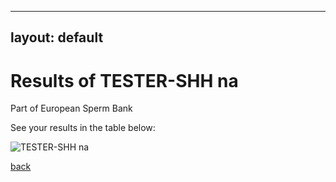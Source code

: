 
---
layout: default
---

# Results of TESTER-SHH na 
    
Part of European Sperm Bank
    
See your results in the table below:
    
![TESTER-SHH na](./plots/TESTER-SHH_na_table.png)

[back](./)